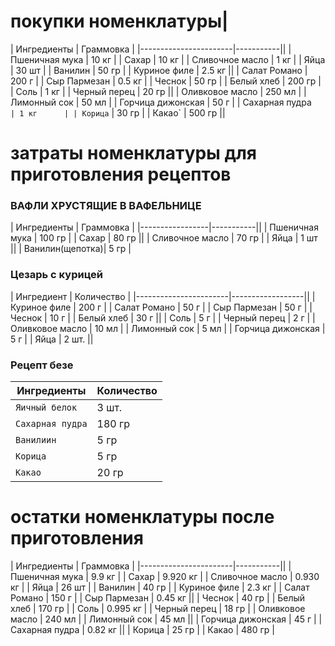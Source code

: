# покупки номенклатуры|
| Ингредиенты           | Граммовка |
|-----------------------|-----------||
| Пшеничная мука        | 10 кг     |
| Сахар                 | 10 кг     |
| Сливочное масло       | 1 кг      |
| Яйца                  | 30 шт     |
| Ванилин               | 50 гр     |
| Куриное филе          | 2.5 кг    ||
| Салат Романо          | 200 г     |
| Сыр Пармезан          | 0.5 кг    |
| Чеснок                | 50 гр     |
| Белый хлеб            | 200 гр    |
| Соль                  | 1 кг      |
| Черный перец          | 20 гр     ||
| Оливковое масло       | 250 мл    |
| Лимонный сок          | 50 мл     |
| Горчица дижонская     | 50 г      |
| Сахарная пудра`       | 1 кг      |
| Корица`               | 30 гр     |
| Какао`                | 500 гр    ||

# затраты номенклатуры для приготовления рецептов

### ВАФЛИ ХРУСТЯЩИЕ В ВАФЕЛЬНИЦЕ
| Ингредиенты     | Граммовка |
|-----------------|-----------||
| Пшеничная мука  | 100 гр    |
| Сахар           | 80 гр     ||
| Сливочное масло | 70 гр     |
| Яйца            | 1 шт      ||
| Ванилин(щепотка)| 5 гр      |

### Цезарь с курицей
| Ингредиент            | Количество       |
|-----------------------|------------------||
| Куриное филе          | 200 г            |
| Салат Романо          | 50 г             |
| Сыр Пармезан          | 50 г             |
| Чеснок                | 10 г             |
| Белый хлеб            | 30 г             ||
| Соль                  | 5 г              |
| Черный перец          | 2 г              |
| Оливковое масло       | 10 мл            |
| Лимонный сок          | 5 мл             |
| Горчица дижонская     | 5 г              |
| Яйца                  | 2 шт.            ||

### Рецепт безе
|  Ингредиенты                 |  Количество                      |
|------------------------------|----------------------------------|
| `Яичный белок`               | 3 шт.                            ||
| `Сахарная пудра`             | 180 гр                           |
| `Ванилиин`                   | 5 гр                             |
| `Корица`                     | 5 гр                             |
| `Какао`                      | 20 гр                            ||

# остатки номенклатуры после приготовления
| Ингредиенты           | Граммовка |
|-----------------------|-----------||
| Пшеничная мука        | 9.9 кг     |
| Сахар                 | 9.920 кг   |
| Сливочное масло       | 0.930 кг      |
| Яйца                  | 26 шт     |
| Ванилин               | 40 гр     |
| Куриное филе          | 2.3 кг    |
| Салат Романо          | 150 г     |
| Сыр Пармезан          | 0.45 кг    ||
| Чеснок                | 40 гр     |
| Белый хлеб            | 170 гр    |
| Соль                  | 0.995 кг      |
| Черный перец          | 18 гр     |
| Оливковое масло       | 240 мл    |
| Лимонный сок          | 45 мл     ||
| Горчица дижонская     | 45 г      |
| Сахарная пудра       | 0.82 кг      ||
| Корица               | 25 гр     |
| Какао                | 480 гр    |
